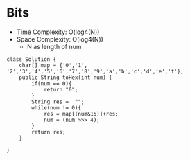 # Bits
* Time Complexity: O(log4(N))
* Space Complexity: O(log4(N))
	* N as length of num
```
class Solution {
    char[] map = {'0','1', '2','3','4','5','6','7','8','9','a','b','c','d','e','f'};
    public String toHex(int num) {
        if(num == 0){
            return "0";
        }
        String res =  "";
        while(num != 0){
            res = map[(num&15)]+res;
            num = (num >>> 4);
        }
        return res;
    }
   
}
```